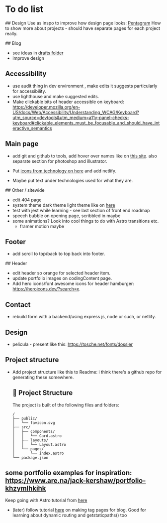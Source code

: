 # To do list

## Design
Use as inspo to improve how design page looks: [Pentagram](https://www.pentagram.com/)
How to show more about projects - should have separate pages for each project really.

## Blog

- see ideas in [drafts folder](src/pages/blog/_drafts)
- improve design

## Accessibility

- use audit thing in dev environment , make edits it suggests particularly for accessibility.
- use lighthouse and make suggested edits.
- Make clickable bits of header accessible on keyboard: https://developer.mozilla.org/en-US/docs/Web/Accessibility/Understanding_WCAG/Keyboard?utm_source=devtools&utm_medium=a11y-panel-checks-keyboard#clickable_elements_must_be_focusable_and_should_have_interactive_semantics

## Main page

- add git and github to tools, add hover over names like on [this site](https://ianreve.com/#Projects). also separate section for photoshop and illustrator.

- Put [icons from technology on here](https://roadmap.sh/frontend) and add netlify.

- Maybe put text under technologies used for what they are.

## Other / sitewide

- edit 404 page
- system theme dark theme light theme like on [here](https://alexworradandrews.com/)
- test with jest while learning - see last section of front end roadmap
- speech bubble on opening page, scribbled in maybe
- some animations? Look into cool things to do with Astro transitions etc.
  - framer motion maybe

## Footer

- add scroll to top/back to top back into footer.

## Header

- edit header so orange for selected header item.
- update portfolio images on codingContent page.
- Add hero icons/font awesome icons for header hamburger: https://heroicons.dev/?search=x.

## Contact

- rebuild form with a backend/using express js, node or such, or netlify.

## Design

- pelicula - present like this: https://tosche.net/fonts/dossier

## Project structure

- Add project structure like this to Readme:
  i think there's a github repo for generating these somewhere.

  ## 🚀 Project Structure

  The project is built of the following files and folders:

  ```text
  /
  ├── public/
  │   └── favicon.svg
  ├── src/
  │   ├── components/
  │   │   └── Card.astro
  │   ├── layouts/
  │   │   └── Layout.astro
  │   └── pages/
  │       └── index.astro
  └── package.json
  ```

## some portfolio examples for inspiration: https://www.are.na/jack-kershaw/portfolio-khzymlhkihk

Keep going with Astro tutorial from [here](https://docs.astro.build/en/tutorial/6-islands/)

- (later) follow tutorial [here](https://docs.astro.build/en/tutorial/5-astro-api/2/) on making tag pages for blog. Good for learning about dynamic routing and getstaticpaths() too
